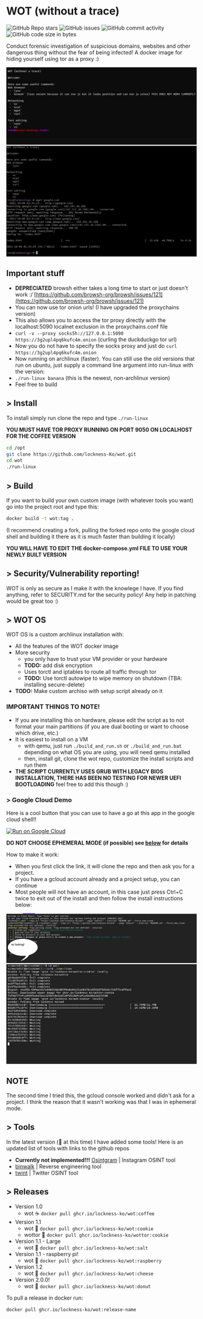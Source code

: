 # WOT (without a trace) 

![GitHub Repo stars](https://img.shields.io/github/stars/lockness-Ko/wot#8e0ac7)
![GitHub issues](https://img.shields.io/github/issues/lockness-Ko/wot?color=%238b20e3)
![GitHub commit activity](https://img.shields.io/github/commit-activity/w/lockness-Ko/wot?color=%238e0ac7)
![GitHub code size in bytes](https://img.shields.io/github/languages/code-size/lockness-Ko/wot?color=%238b20e3)

Conduct forensic investigation of suspicious domains, websites and other dangerous thing without the fear of being infected! A docker image for hiding yourself using tor as a proxy :)

![](images/bashrc.png)
![](images/bashrc2.png)

## Important stuff
 - **DEPRECIATED** browsh either takes a long time to start or just doesn't work :/ [https://github.com/browsh-org/browsh/issues/121](https://github.com/browsh-org/browsh/issues/121)
 - You can now use tor onion urls! (I have upgraded the proxychains version)
  - This also allows you to access the tor proxy directly with the localhost:5090 localnet exclusion in the proxychains.conf file
  - `curl -v --proxy socks5h://127.0.0.1:5090 https://3g2upl4pq6kufc4m.onion` (curling the duckduckgo tor url)
  - Now you do not have to specify the socks proxy and just do `curl https://3g2upl4pq6kufc4m.onion`
 - Now running on archlinux (faster). You can still use the old versions that run on ubuntu, just supply a command line argument into run-linux with the version:
  - `./run-linux banana` (this is the newest, non-archlinux version)
 - Feel free to build

## > **Install** 

To install simply run clone the repo and type `./run-linux`

**YOU MUST HAVE TOR PROXY RUNNING ON PORT 9050 ON LOCALHOST FOR THE COFFEE VERSION**

```bash
cd /opt
git clone https://github.com/lockness-Ko/wot.git
cd wot
./run-linux
```

## > Build

If you want to build your own custom image (with whatever tools you want) go into the project root and type this:

```bash
docker build -t wot:tag .
```

(I recommend creating a fork, pulling the forked repo onto the google cloud shell and building it there as it is much faster than building it locally)

**YOU WILL HAVE TO EDIT THE docker-compose.yml FILE TO USE YOUR NEWLY BUILT VERSION**

## > Security/Vulnerability reporting!

WOT is only as secure as I make it with the knowlege I have. If you find anything, refer to SECURITY.md for the security policy! Any help in patching would be great too :)

## > WOT OS

WOT OS is a custom archlinux installation with:
 - All the features of the WOT docker image
 - More security 
   - you only have to trust your VM provider or your hardware
   - **TODO:** add disk encryption
   - Uses torctl and iptables to route all traffic through tor
   - **TODO:** Use torctl autowipe to wipe memory on shutdown (TBA: installing secure-delete)
 - **TODO:** Make custom archiso with setup script already on it

### IMPORTANT THINGS TO NOTE!
 - If you are installing this on hardware, please edit the script as to not format your main partitions (if you are dual booting or want to choose which drive, etc.)
 - It is easiest to install on a VM 
   - with qemu, just run `./build_and_run.sh` or `./build_and_run.bat` depending on what OS you are using, you will need qemu installed
   - then, install git, clone the wot repo, customize the install scripts and run them
 - **THE SCRIPT CURRENTLY USES GRUB WITH LEGACY BIOS INSTALLATION, THERE HAS BEEN NO TESTING FOR NEWER UEFI BOOTLOADING** feel free to add this though :)

### > **Google Cloud Demo** 

Here is a cool button that you can use to have a go at this app in the google cloud shell!!

[![Run on Google Cloud](https://deploy.cloud.run/button.svg)](https://console.cloud.google.com/cloudshell/open?git_repo=https://github.com/lockness-Ko/wot&tutorial=TUTORIAL.md)

**DO NOT CHOOSE EPHEMERAL MODE (if possible) see [below](#NOTE) for details**

How to make it work:
 - When you first click the link, it will clone the repo and then ask you for a project. 
 - If you have a gcloud account already and a project setup, you can continue
 - Most people will not have an account, in this case just press Ctrl+C twice to exit out of the install and then follow the install instructions below:

![](images/gcloud1.png)
![](images/gcloud2.png)

## NOTE

The second time I tried this, the gcloud console worked and didn't ask for a project. I think the reason that it wasn't working was that I was in ephemeral mode.

## > **Tools**

In the latest version (🧀 at this time) I have added some tools! Here is an updated list of tools with links to the github repos
 - **Currently not implemented!!!** [Osintgram](https://github.com/Datalux/Osintgram)	|	Instagram OSINT tool
 - [binwalk](https://github.com/ReFirmLabs/binwalk)		|	Reverse engineering tool
 - [twint](https://github.com/twintproject/twint)		|	Twitter OSINT tool

## > **Releases**

 - Version 1.0
   - wot ☕ `docker pull ghcr.io/lockness-ko/wot:coffee`
 - Version 1.1
   - wot 🍪 `docker pull ghcr.io/lockness-ko/wot:cookie`
   - wottor 🍪 `docker pull ghcr.io/lockness-ko/wottor:cookie`
 - Version 1.1 - Large
   - wot 🧂 `docker pull ghcr.io/lockness-ko/wot:salt`
 - Version 1.1 - raspberry pi!
   - wot 🍓 `docker pull ghcr.io/lockness-ko/wot:raspberry`
 - Version 1.2
   - wot 🧀 `docker pull ghcr.io/lockness-ko/wot:cheese`
 - Version 2.0.0!
   - wot 🍩 `docker pull ghcr.io/lockness-ko/wot:donut`

To pull a release in docker run:

```bash
docker pull ghcr.io/lockness-ko/wot:release-name
```
